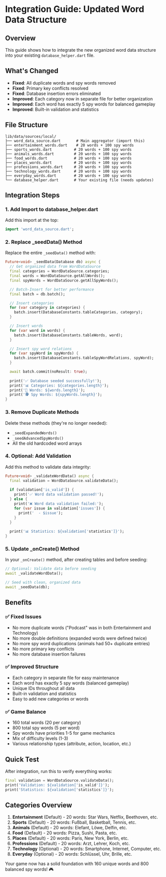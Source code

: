 # Integration Guide: Updated Word Data Structure

## Overview
This guide shows how to integrate the new organized word data structure into your existing `database_helper.dart` file.

## What's Changed
- **Fixed**: All duplicate words and spy words removed
- **Fixed**: Primary key conflicts resolved  
- **Fixed**: Database insertion errors eliminated
- **Improved**: Each category now in separate file for better organization
- **Improved**: Each word has exactly 5 spy words for balanced gameplay
- **Improved**: Built-in validation and statistics

## File Structure
```
lib/data/sources/local/
├── word_data_source.dart       # Main aggregator (import this)
├── entertainment_words.dart    # 20 words + 100 spy words
├── sports_words.dart          # 20 words + 100 spy words  
├── animals_words.dart         # 20 words + 100 spy words
├── food_words.dart            # 20 words + 100 spy words
├── places_words.dart          # 20 words + 100 spy words
├── professions_words.dart     # 20 words + 100 spy words
├── technology_words.dart      # 20 words + 100 spy words
├── everyday_words.dart        # 20 words + 100 spy words
└── database_helper.dart       # Your existing file (needs updates)
```

## Integration Steps

### 1. Add Import to database_helper.dart
Add this import at the top:
```dart
import 'word_data_source.dart';
```

### 2. Replace _seedData() Method
Replace the entire `_seedData()` method with:

```dart
Future<void> _seedData(Database db) async {
  // Get organized data from WordDataSource
  final categories = WordDataSource.categories;
  final words = WordDataSource.getAllWords();  
  final spyWords = WordDataSource.getAllSpyWords();

  // Batch-Insert for better performance
  final batch = db.batch();

  // Insert categories
  for (var category in categories) {
    batch.insert(DatabaseConstants.tableCategories, category);
  }

  // Insert words  
  for (var word in words) {
    batch.insert(DatabaseConstants.tableWords, word);
  }

  // Insert spy word relations
  for (var spyWord in spyWords) {
    batch.insert(DatabaseConstants.tableSpyWordRelations, spyWord);
  }

  await batch.commit(noResult: true);
  
  print('✅ Database seeded successfully!');
  print('📊 Categories: ${categories.length}');
  print('📝 Words: ${words.length}'); 
  print('🕵️ Spy Words: ${spyWords.length}');
}
```

### 3. Remove Duplicate Methods
Delete these methods (they're no longer needed):
- `_seedExpandedWords()`
- `_seedAdvancedSpyWords()`  
- All the old hardcoded word arrays

### 4. Optional: Add Validation
Add this method to validate data integrity:

```dart
Future<void> _validateWordData() async {
  final validation = WordDataSource.validateData();
  
  if (validation['is_valid']) {
    print('✅ Word data validation passed!');
  } else {
    print('❌ Word data validation failed:');
    for (var issue in validation['issues']) {
      print('  - $issue');
    }
  }
  
  print('📊 Statistics: ${validation['statistics']}');
}
```

### 5. Update _onCreate() Method
In your `_onCreate()` method, after creating tables and before seeding:

```dart
// Optional: Validate data before seeding
await _validateWordData();

// Seed with clean, organized data
await _seedData(db);
```

## Benefits

### ✅ Fixed Issues
- No more duplicate words ("Podcast" was in both Entertainment and Technology)
- No more double definitions (expanded words were defined twice)  
- No more spy word duplications (animals had 50+ duplicate entries)
- No more primary key conflicts
- No more database insertion failures

### ✅ Improved Structure  
- Each category in separate file for easy maintenance
- Each word has exactly 5 spy words (balanced gameplay)
- Unique IDs throughout all data
- Built-in validation and statistics
- Easy to add new categories or words

### ✅ Game Balance
- 160 total words (20 per category)
- 800 total spy words (5 per word)
- Spy words have priorities 1-5 for game mechanics
- Mix of difficulty levels (1-3)
- Various relationship types (attribute, action, location, etc.)

## Quick Test
After integration, run this to verify everything works:

```dart
final validation = WordDataSource.validateData();
print('Validation: ${validation['is_valid']}');
print('Statistics: ${validation['statistics']}');
```

## Categories Overview
1. **Entertainment** (Default) - 20 words: Star Wars, Netflix, Beethoven, etc.
2. **Sports** (Default) - 20 words: Fußball, Basketball, Tennis, etc.  
3. **Animals** (Default) - 20 words: Elefant, Löwe, Delfin, etc.
4. **Food** (Default) - 20 words: Pizza, Sushi, Pasta, etc.
5. **Places** (Default) - 20 words: Paris, New York, Berlin, etc.
6. **Professions** (Default) - 20 words: Arzt, Lehrer, Koch, etc.
7. **Technology** (Optional) - 20 words: Smartphone, Internet, Computer, etc.
8. **Everyday** (Optional) - 20 words: Schlüssel, Uhr, Brille, etc.

Your game now has a solid foundation with 160 unique words and 800 balanced spy words! 🎮
